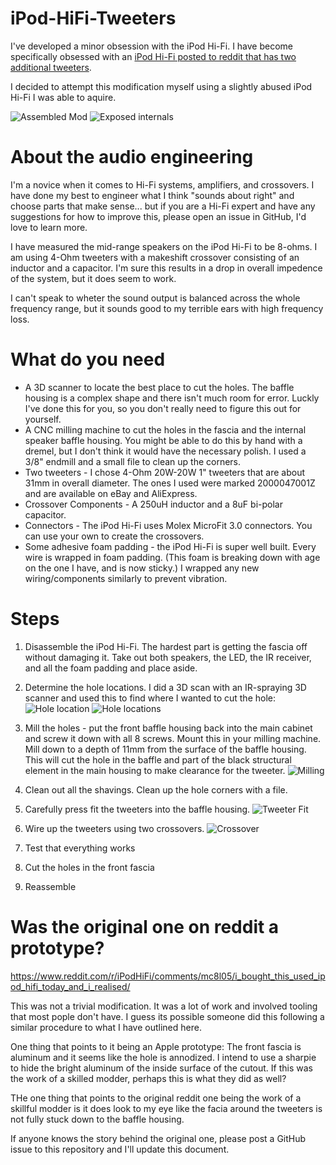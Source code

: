 # iPod-HiFi-Tweeters

I've developed a minor obsession with the iPod Hi-Fi.  I have become specifically obsessed with an [iPod Hi-Fi posted to reddit that has two additional tweeters](https://www.reddit.com/r/iPodHiFi/comments/mc8l05/i_bought_this_used_ipod_hifi_today_and_i_realised/).  

I decided to attempt this modification myself using a slightly abused iPod Hi-Fi I was able to aquire.

![Assembled Mod](../assets/assembled.png?raw=true)
![Exposed internals](../assets/exposed.png?raw=true)

# About the audio engineering

I'm a novice when it comes to Hi-Fi systems, amplifiers, and crossovers.  I have done my best to engineer what I think "sounds about right" and choose parts that make sense... but if you are a Hi-Fi expert and have any suggestions for how to improve this, please open an issue in GitHub, I'd love to learn more.

I have measured the mid-range speakers on the iPod Hi-Fi to be 8-ohms.  I am using 4-Ohm tweeters with a makeshift crossover consisting of an inductor and a capacitor.  I'm sure this results in a drop in overall impedence of the system,  but it does seem to work.

I can't speak to wheter the sound output is balanced across the whole frequency range, but it sounds good to my terrible ears with high frequency loss.

# What do you need

- A 3D scanner to locate the best place to cut the holes.  The baffle housing is a complex shape and there isn't much room for error.  Luckly I've done this for you, so you don't really need to figure this out for yourself.
- A CNC milling machine to cut the holes in the fascia and the internal speaker baffle housing.  You might be able to do this by hand with a dremel, but I don't think it would have the necessary polish.  I used a 3/8" endmill and a small file to clean up the corners.
- Two tweeters - I chose 4-Ohm 20W-20W 1" tweeters that are about 31mm in overall diameter.  The ones I used were marked 2000047001Z and are available on eBay and AliExpress.
- Crossover Components -  A 250uH inductor and a 8uF bi-polar capacitor.
- Connectors - The iPod Hi-Fi uses Molex MicroFit 3.0 connectors.  You can use your own to create the crossovers.
- Some adhesive foam padding - the iPod Hi-Fi is super well built.  Every wire is wrapped in foam padding. (This foam is breaking down with age on the one I have, and is now sticky.)  I wrapped any new wiring/components similarly to prevent vibration.

# Steps

1.  Disassemble the iPod Hi-Fi.  The hardest part is getting the fascia off without damaging it.  Take out both speakers, the LED, the IR receiver, and all the foam padding and place aside.
2.  Determine the hole locations.  I did a 3D scan with an IR-spraying 3D scanner and used this to find where I wanted to cut the hole:
![Hole location](../assets/hole_location.png?raw=true)
![Hole locations](../assets/hole_locations.png?raw=true)

2.  Mill the holes - put the front baffle housing back into the main cabinet and screw it down with all 8 screws.  Mount this in your milling machine.  Mill down to a depth of 11mm from the surface of the baffle housing.  This will cut the hole in the baffle and part of the black structural element in the main housing to make clearance for the tweeter.
![Milling](../assets/milling.png?raw=true)

3.  Clean out all the shavings.  Clean up the hole corners with a file.

4.  Carefully press fit the tweeters into the baffle housing. 
![Tweeter Fit](../assets/tweeter_fit.png?raw=true)

5. Wire up the tweeters using two crossovers.
![Crossover](../assets/crossover.png?raw=true)

6.  Test that everything works

7.  Cut the holes in the front fascia

8.	Reassemble

# Was the original one on reddit a prototype?

https://www.reddit.com/r/iPodHiFi/comments/mc8l05/i_bought_this_used_ipod_hifi_today_and_i_realised/

This was not a trivial modification.  It was a lot of work and involved tooling that most pople don't have.  I guess its possible someone did this following a similar procedure to what I have outlined here.

One thing that points to it being an Apple prototype: The front fascia is aluminum and it seems like the hole is annodized.  I intend to use a sharpie to hide the bright aluminum of the inside surface of the cutout.  If this was the work of a skilled modder, perhaps this is what they did as well?

THe one thing that points to the original reddit one being the work of a skillful modder is it does look to my eye like the facia around the tweeters is not fully stuck down to the baffle housing.

If anyone knows the story behind the original one, please post a GitHub issue to this repository and I'll update this document.